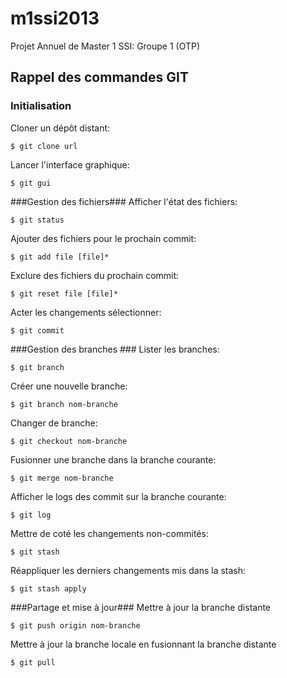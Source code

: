 m1ssi2013
=========

Projet Annuel de Master 1 SSI: Groupe 1 (OTP)

Rappel des commandes GIT
---

### Initialisation ###
  Cloner un dépôt distant:
  ```
  $ git clone url
  ```
  Lancer l'interface graphique:
  ```
  $ git gui
  ```

###Gestion des fichiers###
  Afficher l'état des fichiers:
  ```
  $ git status
  ```
  Ajouter des fichiers pour le prochain commit:
  ```
  $ git add file [file]*
  ```
  Exclure des fichiers du prochain commit:
  ```
  $ git reset file [file]*
  ```
  Acter les changements sélectionner:
  ```
  $ git commit
  ```
  
###Gestion des branches ###
  Lister les branches:
  ```
  $ git branch
  ```
  Créer une nouvelle branche:
  ```
  $ git branch nom-branche
  ```
  Changer de branche:
  ```
  $ git checkout nom-branche
  ```
  Fusionner une branche dans la branche courante:
  ```
  $ git merge nom-branche
  ```
  Afficher le logs des commit sur la branche courante:
  ```
  $ git log
  ```
  Mettre de coté les changements non-commités:
  ```
  $ git stash
  ```
  Réappliquer les derniers changements mis dans la stash:
  ```
  $ git stash apply
  ```
  
###Partage et mise à jour###
  Mettre à jour la branche distante
  ```
  $ git push origin nom-branche
  ```
  Mettre à jour la branche locale en fusionnant la branche distante
  ```
  $ git pull
  ```
